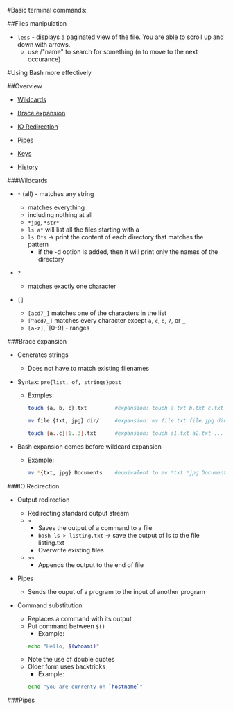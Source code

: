 #Basic terminal commands:

##Files manipulation
* `less` - displays a paginated view of the file. You are able to scroll up and down with arrows. 
    - use /"name" to search for something (n to move to the next occurance)

#Using Bash more effectively

##Overview

- [Wildcards](#wildcards)
- [Brace expansion](#brace-expansion)
- [IO Redirection](#redirect)
- [Pipes](#pipes)

- [Keys](#keys)
- [History](#history)


###<a name="wildcards"></a>Wildcards

- `*` (all) - matches any string
	- matches everything
	- including nothing at all
	- `*jpg`, `*str*`
	- ```ls a*``` will list all the files starting with a
	- ```ls D*s``` -> print the content of each directory that matches the pattern
		- if the -d option is added, then it will print only the names of the directory
	
- `?`
	- matches exactly one character

- `[]`
	- `[acd7_]` matches one of the characters in the list
	- `[^acd7_]` matches every character except `a`, `c`, `d`, `7`, or `_`
	- `[a-z]`, `[0-9] - ranges

###<a name="brace-expansion"></a>Brace expansion

- Generates strings
	- Does not have to match existing filenames
- Syntax: `pre{list, of, strings}post`
	- Exmples:

		```bash
		touch {a, b, c}.txt  		#expansion: touch a.txt b.txt c.txt
		```

		```bash
		mv file.{txt, jpg} dir/   	#expansion: mv file.txt file.jpg dir/
		```

		```bash
		touch {a..c}{1..3}.txt 		#expansion: touch a1.txt a2.txt ... c2.txt c3.txt
		```

- Bash expansion comes before wildcard expansion
	- Example:
		```bash
		mv *{txt, jpg} Documents 	#equivalent to mv *txt *jpg Documents
		```


###<a name="redirect"></a>IO Redirection

- Output redirection
	- Redirecting standard output stream
	- `>`
		- Saves the output of a command to a file
		- ```bash ls > listing.txt``` -> save the output of ls to the file listing.txt
		- Overwrite existing files
	- `>>`
		- Appends the output to the end of file
- Pipes
	- Sends the ouput of a program to the input of another program

- Command substitution
	- Replaces a command with its output
	- Put command between `$()`
		- Example:
		```bash
		echo "Hello, $(whoami)"
		```
	- Note the use of double quotes
	- Older form uses backtricks
		- Example:
		```bash
		echo "you are currenty on `hostname`"
		```
	
###<a name="pipes"></a>Pipes
